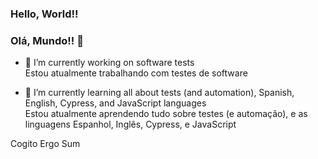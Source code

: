 ### Hello, World!!  
### Olá, Mundo!! 👋


- 🔭 I’m currently working on software tests <br>
      Estou atualmente trabalhando com testes de software

- 🌱 I’m currently learning all about tests (and automation), Spanish, English, Cypress, and JavaScript languages <br>
      Estou atualmente aprendendo tudo sobre testes (e automação), e as linguagens Espanhol, Inglês, Cypress, e JavaScript
      
Cogito Ergo Sum
